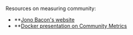 Resources on measuring community:

* **[Jono Bacon's website](http://www.jonobacon.org)
* **[Docker presentation on Community Metrics](http://www.slideshare.net/julienbarbier42/marketing-community-at-docker-presentation-at-trinity-ventures?qid=2f5f60b7-8813-4740-8df1-c61e96ee8276&v=qf1&b=&from_search=1)
